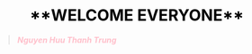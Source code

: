 <div align="center">
  <h1 style="color:black;">**WELCOME EVERYONE**</h1>
</div>

> _<span style="color:pink;">**Nguyen Huu Thanh Trung**</span>_

